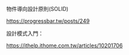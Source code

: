 物件導向設計原則(SOLID)

https://progressbar.tw/posts/249


設計模式入門：

https://ithelp.ithome.com.tw/articles/10201706
